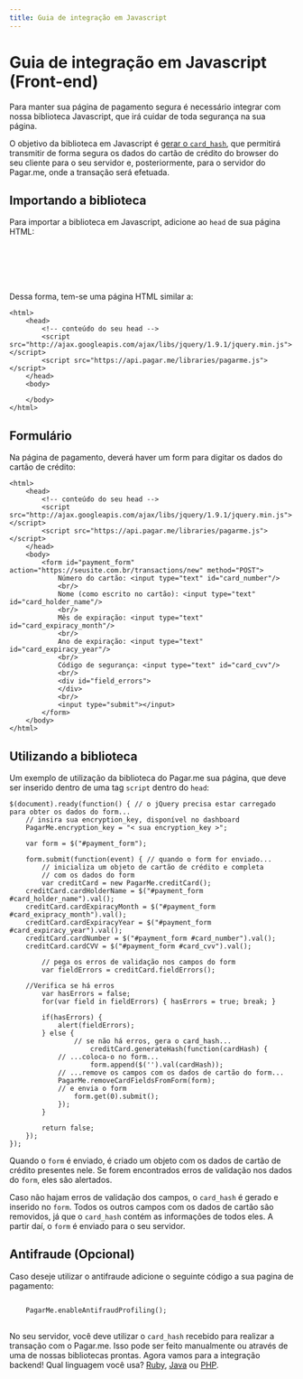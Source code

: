 ```yaml
---
title: Guia de integração em Javascript
---
```


# Guia de integração em Javascript (Front-end)

Para manter sua página de pagamento segura é necessário integrar com nossa biblioteca Javascript, que irá cuidar de toda segurança na sua página.

O objetivo da biblioteca em Javascript é [gerar o `card_hash`](/docs/restful-api/card-hash), que permitirá transmitir de forma segura os dados do cartão de crédito do browser do seu cliente para o seu servidor e, posteriormente, para o servidor do Pagar.me, onde a transação será efetuada.

## Importando a biblioteca

Para importar a biblioteca em Javascript, adicione ao `head` de sua página HTML:

<pre><code data-language="html"><script src="http://ajax.googleapis.com/ajax/libs/jquery/1.9.1/jquery.min.js"></script>
<script src="http://pagar.me/assets/pagarme.js"></script>
</code></pre>

Dessa forma, tem-se uma página HTML similar a:

<pre><code data-language="html">&lt;html&gt;
    &lt;head&gt;
        &lt;!-- conte&uacute;do do seu head --&gt;
        &lt;script src=&quot;http://ajax.googleapis.com/ajax/libs/jquery/1.9.1/jquery.min.js&quot;&gt;&lt;/script&gt;
        &lt;script src=&quot;https://api.pagar.me/libraries/pagarme.js&quot;&gt;&lt;/script&gt;
    &lt;/head&gt;
    &lt;body&gt;
        <!-- conte&uacute;do da sua p&aacute;gina -->
    &lt;/body&gt;
&lt;/html&gt;
</code></pre>

## Formulário

Na página de pagamento, deverá haver um form para digitar os dados do cartão de crédito:

<pre><code data-language="html">&lt;html&gt;
    &lt;head&gt;
        &lt;!-- conte&uacute;do do seu head --&gt;
        &lt;script src=&quot;http://ajax.googleapis.com/ajax/libs/jquery/1.9.1/jquery.min.js&quot;&gt;&lt;/script&gt;
        &lt;script src=&quot;https://api.pagar.me/libraries/pagarme.js&quot;&gt;&lt;/script&gt;
    &lt;/head&gt;
    &lt;body&gt;
        &lt;form id=&quot;payment_form&quot; action=&quot;https://seusite.com.br/transactions/new&quot; method=&quot;POST&quot;&gt;
            Número do cartão: &lt;input type=&quot;text&quot; id=&quot;card_number&quot;/&gt;
            &lt;br/&gt;
            Nome (como escrito no cartão): &lt;input type=&quot;text&quot; id=&quot;card_holder_name&quot;/&gt;
            &lt;br/&gt;
            Mês de expiração: &lt;input type=&quot;text&quot; id=&quot;card_expiracy_month&quot;/&gt;
            &lt;br/&gt;
            Ano de expiração: &lt;input type=&quot;text&quot; id=&quot;card_expiracy_year&quot;/&gt;
            &lt;br/&gt;
            Código de segurança: &lt;input type=&quot;text&quot; id=&quot;card_cvv&quot;/&gt;
            &lt;br/&gt;
            &lt;div id=&quot;field_errors&quot;&gt;
            &lt;/div&gt;
            &lt;br/&gt;
            &lt;input type=&quot;submit&quot;&gt;&lt;/input&gt;
        &lt;/form&gt;
    &lt;/body&gt;
&lt;/html&gt;
</code></pre>

## Utilizando a biblioteca

Um exemplo de utilização da biblioteca do Pagar.me sua página, que deve ser inserido dentro de uma tag `script` dentro do `head`:

<pre><code data-language="javascript">$(document).ready(function() { // o jQuery precisa estar carregado para obter os dados do form...
    // insira sua encryption_key, disponível no dashboard
    PagarMe.encryption_key = "< sua encryption_key >";

    var form = $("#payment_form");

    form.submit(function(event) { // quando o form for enviado...
        // inicializa um objeto de cartão de crédito e completa
        // com os dados do form
        var creditCard = new PagarMe.creditCard();
	creditCard.cardHolderName = $("#payment_form #card_holder_name").val();
	creditCard.cardExpiracyMonth = $("#payment_form #card_exipracy_month").val();
	creditCard.cardExpiracyYear = $("#payment_form #card_expiracy_year").val();
	creditCard.cardNumber = $("#payment_form #card_number").val();
	creditCard.cardCVV = $("#payment_form #card_cvv").val();

        // pega os erros de validação nos campos do form
        var fieldErrors = creditCard.fieldErrors();

	//Verifica se há erros
        var hasErrors = false;
        for(var field in fieldErrors) { hasErrors = true; break; }

		if(hasErrors) {
			alert(fieldErrors);
		} else {
       			// se não há erros, gera o card_hash...
    		    	creditCard.generateHash(function(cardHash) {
			// ...coloca-o no form...
       		     	form.append($('<input type="hidden" name="card_hash"/>').val(cardHash));
			// ...remove os campos com os dados de cartão do form...
			PagarMe.removeCardFieldsFromForm(form);
			// e envia o form
      			form.get(0).submit();
        	});
		}

        return false;
    });
});
</code></pre>

Quando o `form` é enviado, é criado um objeto com os dados de cartão de crédito presentes nele. Se forem encontrados erros de validação nos dados do `form`, eles são alertados.

Caso não hajam erros de validação dos campos, o `card_hash` é gerado e inserido no `form`. Todos os outros campos com os dados de cartão são removidos, já que o `card_hash` contém as informações de todos eles. A partir daí, o `form` é enviado para o seu servidor.

## Antifraude (Opcional)

Caso deseje utilizar o antifraude adicione o seguinte código a sua pagina de pagamento:

<pre>
<code data-language='javascript'>
	PagarMe.enableAntifraudProfiling();
</code>
</pre>

No seu servidor, você deve utilizar o `card_hash` recebido para realizar a transação com o Pagar.me. Isso pode ser feito manualmente ou através de uma de nossas bibliotecas prontas. Agora vamos para a integração backend! Qual linguagem você usa?
[Ruby](/docs/apis/ruby/), [Java](/docs/api/java/) ou [PHP](/docs/api/php).
